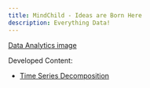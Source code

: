 ```yaml
---
title: MindChild - Ideas are Born Here
description: Everything Data!
---
```


[Data Analytics image](./https://www.google.com/url?sa=i&url=https%3A%2F%2Fwww.dreamstime.com%2Fphotos-images%2Fanalytics.html&psig=AOvVaw15qmZnvzHL6qaZD1j4nSBH&ust=1648357068824000&source=images&cd=vfe&ved=0CAsQjRxqFwoTCPDH3t7-4vYCFQAAAAAdAAAAABAK)

Developed Content:

- [Time Series Decomposition](/Timeseries/index.md)




